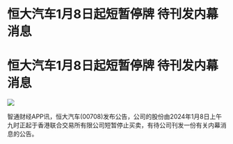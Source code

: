 # 恒大汽车1月8日起短暂停牌 待刊发内幕消息

# 恒大汽车1月8日起短暂停牌 待刊发内幕消息

![](https://inews.gtimg.com/om_bt/OSQ2rQd5r_RvaZtpH8fjFNP2rIPg7gsl4rYFfbeZcufPcAA/1000)

智通财经APP讯，恒大汽车(00708)发布公告，公司的股份由2024年1月8日上午九时正起于香港联合交易所有限公司短暂停止买卖，有待公司刊发一份有关内幕消息的公告。

